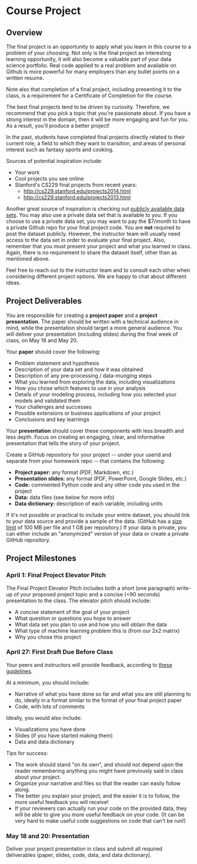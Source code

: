 # Course Project


## Overview

The final project is an opportunity to apply what you learn in this course to a problem of your choosing. Not only is the final project an interesting learning opportunity, it will also become a valuable part of your data science portfolio. Real code applied to a real problem and available on Github is more powerful for many employers than any bullet points on a written resume.

Note also that completion of a final project, including presenting it to the class, is a requirement for a Certificate of Completion for the course.

The best final projects tend to be driven by curiosity. Therefore, we recommend that you pick a topic that you're passionate about. If you have a strong interest in the domain, then it will be more engaging and fun for you. As a result, you'll produce a better project!

In the past, students have completed final projects directly related to their current role, a field to which they want to transition, and areas of personal interest such as fantasy sports and cooking.

Sources of potential inspiration include:

* Your work
* Cool projects you see online
* Stanford's CS229 final projects from recent years:
	* http://cs229.stanford.edu/projects2014.html
	* http://cs229.stanford.edu/projects2013.html

Another great source of inspiration is checking out [publicly available data sets](public_data_sources.md). You may also use a private data set that is available to you. If you choose to use a private data set, you may want to pay the $7/month to have a private Github repo for your final project code. You are **not** required to post the dataset publicly. However, the instructor team will usually need access to the data set in order to evaluate your final project. Also, remember that you must present your project and what you learned in class. Again, there is no requirement to share the dataset itself, other than as mentioned above.

Feel free to reach out to the instructor team and to consult each other when considering different project options. We are happy to chat about different ideas.


## Project Deliverables

You are responsible for creating a **project paper** and a **project presentation**. The paper should be written with a technical audience in mind, while the presentation should target a more general audience. You will deliver your presentation (including slides) during the final week of class, on May 18 and May 20.

Your **paper** should cover the following:

* Problem statement and hypothesis
* Description of your data set and how it was obtained
* Description of any pre-processing / data-munging steps
* What you learned from exploring the data, including visualizations
* How you chose which features to use in your analysis
* Details of your modeling process, including how you selected your models and validated them
* Your challenges and successes
* Possible extensions or business applications of your project
* Conclusions and key learnings

Your **presentation** should cover these components with less breadth and less depth. Focus on creating an engaging, clear, and informative presentation that tells the story of your project.

Create a GitHub repository for your project -- under your userid and separate from your homework repo -- that contains the following:

* **Project paper:** any format (PDF, Markdown, etc.)
* **Presentation slides:** any format (PDF, PowerPoint, Google Slides, etc.)
* **Code:** commented Python code and any other code you used in the project
* **Data:** data files (see below for more info)
* **Data dictionary:** description of each variable, including units

If it's not possible or practical to include your entire dataset, you should link to your data source and provide a sample of the data. (GitHub has a [size limit](https://help.github.com/articles/what-is-my-disk-quota/) of 100 MB per file and 1 GB per repository.) If your data is private, you can either include an "anonymized" version of your data or create a private GitHub repository.


## Project Milestones


### April 1: Final Project Elevator Pitch

The Final Project Elevator Pitch includes both a short (one paragraph) write-up of your proposed project topic and a concise (<90 seconds) presentation to the class. The elevator pitch should include:

* A concise statement of the goal of your project
* What question or questions you hope to answer
* What data set you plan to use and how you will obtain the data
* What type of machine learning problem this is (from our 2x2 matrix)
* Why you chose this project


### April 27: First Draft Due Before Class

Your peers and instructors will provide feedback, according to [these guidelines](peer_review_guidelines.md).

At a minimum, you should include:
* Narrative of what you have done so far and what you are still planning to do, ideally in a format similar to the format of your final project paper
* Code, with lots of comments

Ideally, you would also include:
* Visualizations you have done
* Slides (if you have started making them)
* Data and data dictionary

Tips for success:
* The work should stand "on its own", and should not depend upon the reader remembering anything you might have previously said in class about your project.
* Organize your narrative and files so that the reader can easily follow along.
* The better you explain your project, and the easier it is to follow, the more useful feedback you will receive!
* If your reviewers can actually run your code on the provided data, they will be able to give you more useful feedback on your code. (It can be very hard to make useful code suggestions on code that can't be run!)


### May 18 and 20: Presentation

Deliver your project presentation in class and submit all required deliverables (paper, slides, code, data, and data dictionary).
